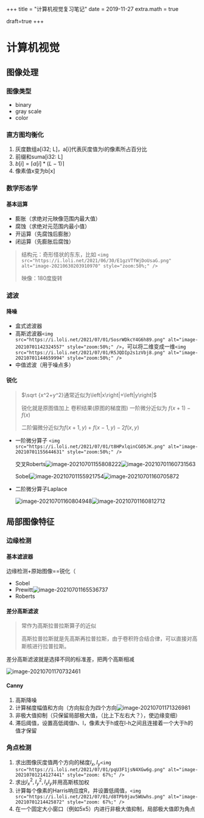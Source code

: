 +++
title = "计算机视觉复习笔记"
date = 2019-11-27
extra.math = true

draft=true
+++

# 计算机视觉

## 图像处理

### 图像类型

- binary
- gray scale
- color

### 直方图均衡化

1. 灰度数组a[i32; L]，a[i]代表灰度值为i的像素所占百分比
2. 前缀和suma[i32: L]
3. $b[i]=\lceil a[i]*(L-1) \rceil$
4. 像素值x变为b[x]

### 数学形态学

#### 基本运算

- 膨胀（求绝对元映像范围内最大值）
- 腐蚀（求绝对元范围内最小值）
- 开运算（先腐蚀后膨胀）
- 闭运算（先膨胀后腐蚀）

> 结构元：奇形怪状的东东，比如 `<img src="https://i.loli.net/2021/06/30/E1gzVTfWjDoUsaG.png" alt="image-20210630203910970" style="zoom:50%;" />`
>
> 映像：180度旋转

### 滤波

#### 降噪

- 盒式滤波器
- 高斯滤波器`<img src="https://i.loli.net/2021/07/01/SosrWDkcY4G6h89.png" alt="image-20210701142324557" style="zoom:50%;" />`，可以将二维变成一维`<img src="https://i.loli.net/2021/07/01/R5JQDIp2s1zVbj8.png" alt="image-20210701144659994" style="zoom:50%;" />`
- 中值滤波（用于噪点多）

#### 锐化

> $\sqrt {x^2+y^2}通常近似为\left|x\right|+\left|y\right|$
>
> 锐化就是原图值加上 卷积结果(原图的梯度图)
> 一阶微分近似为 $f(x+1)-f(x)$
>
> 二阶偏微分近似为$f(x+1,y)+f(x-1,y)-2f(x,y)$

- 一阶微分算子 `<img src="https://i.loli.net/2021/07/01/t8HPxlqinCGO5JK.png" alt="image-20210701155644631" style="zoom:50%;" />`

  交叉Roberts![image-20210701155808222](https://i.loli.net/2021/07/01/TCt2rRvZ7J9M3Yq.png)![image-20210701160731563](https://i.loli.net/2021/07/01/k2YRpHWrLhtnmBU.png)

  Sobel![image-20210701155921754](https://i.loli.net/2021/07/01/PdmVUh3zvckb2ei.png)![image-20210701160705872](https://i.loli.net/2021/07/01/9ftJYpQ64GLH3ai.png)
- 二阶微分算子Laplace

  ![image-20210701160804948](https://i.loli.net/2021/07/01/MnjhNbAugZfxR4V.png)![image-20210701160812712](https://i.loli.net/2021/07/01/9TqApBZYbJirFWG.png)

## 局部图像特征

### 边缘检测

#### 基本滤波器

边缘检测+原始图像==锐化（

- Sobel
- Prewitt![image-20210701165536737](https://i.loli.net/2021/07/01/235QOLZGBxqNwAb.png)
- Roberts

#### 差分高斯滤波

> 常作为高斯拉普拉斯算子的近似
>
> 高斯拉普拉斯就是先高斯再拉普拉斯，由于卷积符合结合律，可以直接对高斯核进行拉普拉斯。

差分高斯滤波就是选择不同的标准差，把两个高斯相减

![image-20210701170732461](https://i.loli.net/2021/07/01/Fr4PNMx6GCU9RLD.png)

#### Canny

1. 高斯降噪
2. 计算梯度幅值和方向（方向拟合为四个方向![image-20210701171326981](https://i.loli.net/2021/07/01/3HyaRsJdYEKN718.png)
3. 非极大值抑制（只保留局部极大值，（比上下左右大？），使边缘变细）
4. 滞后阈值，设置高低阈值h、l，像素大于h或在l-h之间且连接着一个大于h的值才保留

### 角点检测

1. 求出图像灰度值两个方向的梯度$I_x,I_y$`<img src="https://i.loli.net/2021/07/01/pqU3F1jsN4XGw6g.png" alt="image-20210701214127441" style="zoom: 67%;" />`
2. 求出$I_x^2, I_y^2, I_xI_y$并用高斯核加权
3. 计算每个像素的Harris响应度R，并设置低阈值，`<img src="https://i.loli.net/2021/07/01/d8TPb9jav5WUwhs.png" alt="image-20210701214425872" style="zoom: 67%;" />`
4. 在一个固定大小窗口（例如5x5）内进行非极大值抑制，局部极大值即为角点
